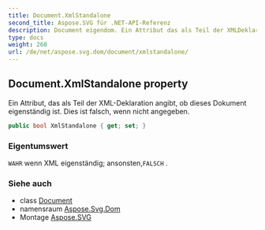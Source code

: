 ```yaml
---
title: Document.XmlStandalone
second_title: Aspose.SVG für .NET-API-Referenz
description: Document eigendom. Ein Attribut das als Teil der XMLDeklaration angibt ob dieses Dokument eigenständig ist. Dies ist falsch wenn nicht angegeben.
type: docs
weight: 260
url: /de/net/aspose.svg.dom/document/xmlstandalone/
---
```

## Document.XmlStandalone property

Ein Attribut, das als Teil der XML-Deklaration angibt, ob dieses Dokument eigenständig ist. Dies ist falsch, wenn nicht angegeben.

```csharp
public bool XmlStandalone { get; set; }
```

### Eigentumswert

`WAHR` wenn XML eigenständig; ansonsten,`FALSCH` .

### Siehe auch

* class [Document](../)
* namensraum [Aspose.Svg.Dom](../../document/)
* Montage [Aspose.SVG](../../../)


